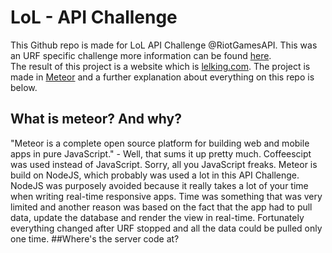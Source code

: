 # LoL - API Challenge
This Github repo is made for LoL API Challenge @RiotGamesAPI. This was an URF specific challenge more information can be found [here](https://developer.riotgames.com/discussion/riot-games-api/show/bX8Z86bm).<br>
The result of this project is a website which is [lelking.com](http://www.lelking.com/). The project is made in [Meteor](https://www.meteor.com/) and a further explanation about everything on this repo is below.
## What is meteor? And why?
"Meteor is a complete open source platform for building web and mobile apps in pure JavaScript." - Well, that sums it up pretty much. Coffeescipt was used instead of JavaScript. Sorry, all you JavaScript freaks. Meteor is build on NodeJS, which probably was used a lot in this API Challenge. NodeJS was purposely avoided because it really takes a lot of your time when writing real-time responsive apps. Time was something that was very limited and another reason was based on the fact that the app had to pull data, update the database and render the view in real-time. Fortunately everything changed after URF stopped and all the data could be pulled only one time.
##Where's the server code at?

